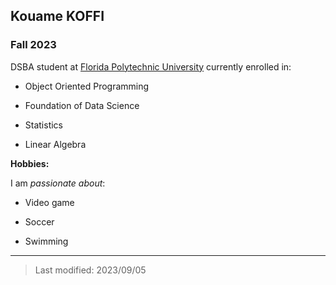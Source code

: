 ## Kouame KOFFI

### Fall 2023

DSBA student at [Florida Polytechnic University](https://www.floridapoly.edu) currently enrolled in: 

- Object Oriented Programming

- Foundation of Data Science

- Statistics

- Linear Algebra

**Hobbies:**

I am _passionate about_: 

- Video game

- Soccer

- Swimming

***

> Last modified: 2023/09/05